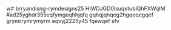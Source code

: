 w# brryandisng-rymdesigns25
HIWDJGD0lsuqxtublQhFXWqIM
#ad25yghdr355eqfymgeqhhjqfq
gqhqjqhqeg2hgqeqegqef
grymrrymrymyrm
eqvyj2225y45
fqewqef
sfv
